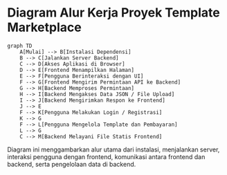 # Diagram Alur Kerja Proyek Template Marketplace

```mermaid
graph TD
    A[Mulai] --> B[Instalasi Dependensi]
    B --> C[Jalankan Server Backend]
    C --> D[Akses Aplikasi di Browser]
    D --> E[Frontend Menampilkan Halaman]
    E --> F[Pengguna Berinteraksi dengan UI]
    F --> G[Frontend Mengirim Permintaan API ke Backend]
    G --> H[Backend Memproses Permintaan]
    H --> I[Backend Mengakses Data JSON / File Upload]
    I --> J[Backend Mengirimkan Respon ke Frontend]
    J --> E
    F --> K[Pengguna Melakukan Login / Registrasi]
    K --> G
    F --> L[Pengguna Mengelola Template dan Pembayaran]
    L --> G
    C --> M[Backend Melayani File Statis Frontend]
```

Diagram ini menggambarkan alur utama dari instalasi, menjalankan server, interaksi pengguna dengan frontend, komunikasi antara frontend dan backend, serta pengelolaan data di backend.
